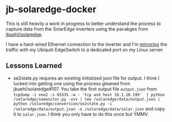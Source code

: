 # jb-solaredge-docker

This is still heavily a work in progress to better understand the
process to capture data from the SolarEdge inverters using the pacakges from
[jbuehl/solaredge](https://github.com/jbuehl/solaredge).

I have a hard-wired Ethernet connection to the inverter and I'm 
[mirroring](http://www.wfiltertutorial.com/EdgeSwitch_port_mirror/EdgeSwitch) 
the traffic with my Ubiquiti EdgeSwitch to a dedicated port on my Linux server

## Lessons Learned

* se2state.py requires an existing initialized json file for output. I think I
lucked into getting one using the process gleaned from jbuehl/solaredge#107.
You take the first output file `output.json` from `tcpdump -i eno2 -s 65535 -w - 'tcp and host 10.1.10.199'  | python /solaredge/semonitor.py -vvv | tee /solaredge/data/output.json | python /solaredge/conversion/se2state.py -i /solaredge/data/output.json -o /solaredge/data/solar.json`
and copy it to `solar.json`. I think you only have to do this once but YMMV.
